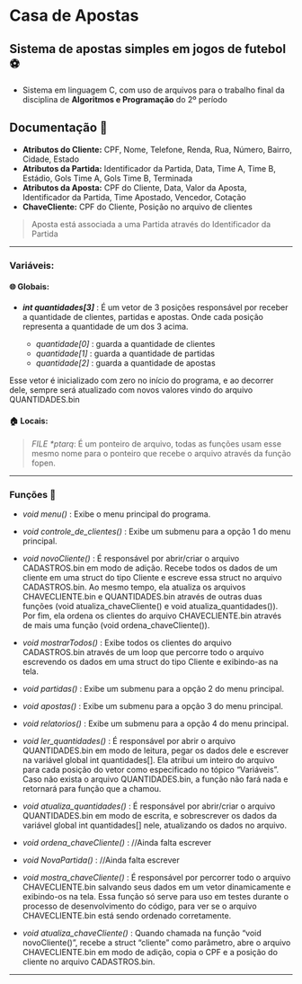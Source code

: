 # Casa de Apostas
## Sistema de apostas simples em jogos de futebol ⚽

- Sistema em linguagem C, com uso de arquivos para o trabalho final da disciplina de **Algoritmos e Programação** do 2º período

## Documentação 📄

- **Atributos do Cliente:** CPF, Nome, Telefone, Renda, Rua, Número, Bairro, Cidade, Estado
- **Atributos da Partida:** Identificador da Partida, Data, Time A, Time B, Estádio, Gols Time A, Gols Time B, Terminada
- **Atributos da Aposta:** CPF do Cliente, Data, Valor da Aposta, Identificador da Partida, Time Apostado, Vencedor, Cotação
- **ChaveCliente:** CPF do Cliente, Posição no arquivo de clientes

> Aposta está associada a uma Partida através do Identificador da Partida

---
### Variáveis:

#### 🌐 Globais: 
- **_int quantidades[3]_** : É um vetor de 3 posições responsável por receber a quantidade de clientes, partidas e apostas. Onde cada posição representa a quantidade de um dos 3 acima.
  
  - _quantidade[0]_ : guarda a quantidade de clientes
  - _quantidade[1]_ : guarda a quantidade de partidas
  - _quantidade[2]_ : guarda a quantidade de apostas

Esse vetor é inicializado com zero no início do programa, e ao decorrer dele, sempre será atualizado com novos valores vindo do arquivo QUANTIDADES.bin

#### 🏠 Locais:
 > _FILE *ptarq_: É um ponteiro de arquivo, todas as funções usam esse mesmo nome para o ponteiro que recebe o arquivo através da função fopen.

---
### Funções 📌

- _void menu()_ : Exibe o menu principal do programa.

- _void controle_de_clientes()_ : Exibe um submenu para a opção 1 do menu principal.

- _void novoCliente()_ : É responsável por abrir/criar o arquivo CADASTROS.bin em modo de adição. Recebe todos os dados de um cliente em uma struct do tipo Cliente e escreve essa struct no arquivo CADASTROS.bin. Ao mesmo tempo, ela atualiza os arquivos CHAVECLIENTE.bin e QUANTIDADES.bin através de outras duas funções (void atualiza_chaveCliente() e void atualiza_quantidades()). Por fim, ela ordena os clientes do arquivo CHAVECLIENTE.bin através de mais uma função (void ordena_chaveCliente()).

- _void mostrarTodos()_ : Exibe todos os clientes do arquivo CADASTROS.bin através de um loop que percorre todo o arquivo escrevendo os dados em uma struct do tipo Cliente e exibindo-as na tela.

- _void partidas()_ : Exibe um submenu para a opção 2 do menu principal.

- _void apostas()_ : Exibe um submenu para a opção 3 do menu principal.

- _void relatorios()_ : Exibe um submenu para a opção 4 do menu principal.

- _void ler_quantidades()_ : É responsável por abrir o arquivo QUANTIDADES.bin em modo de leitura, pegar os dados dele e escrever na variável global int quantidades[]. Ela atribui um inteiro do arquivo para cada posição do vetor como especificado no tópico “Variáveis”. Caso não exista o arquivo QUANTIDADES.bin, a função não fará nada e retornará para função que a chamou.

- _void atualiza_quantidades()_ : É responsável por abrir/criar o arquivo QUANTIDADES.bin em modo de escrita, e sobrescrever os dados da variável global int quantidades[] nele, atualizando os dados no arquivo.

- _void ordena_chaveCliente()_ : //Ainda falta escrever

- _void NovaPartida()_ : //Ainda falta escrever

- _void mostra_chaveCliente()_ : É responsável por percorrer todo o arquivo CHAVECLIENTE.bin  salvando seus dados em um vetor dinamicamente e exibindo-os na tela. Essa função só serve para uso em testes durante o processo de desenvolvimento do código, para ver se o arquivo CHAVECLIENTE.bin está sendo ordenado corretamente.

- _void atualiza_chaveCliente()_ : Quando chamada na função “void novoCliente()”, recebe a struct “cliente” como parâmetro, abre o arquivo CHAVECLIENTE.bin  em modo de adição, copia o CPF e a posição do cliente no arquivo CADASTROS.bin.
---
